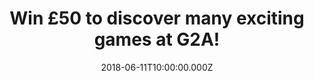 ---
campaign-uuid: "c-98b8e5c7-7516-4788-8f48-1d65a38a1350"
type: "Competition"
category: "Entertainment"
date: "2018-06-11T10:00:00.000Z"
end-date: "2018-07-11T23:59:00.000Z"
disable-form: false
is_promoted: true
has_entry_page: true
title: "Win £50 to discover many exciting games at G2A!"
competition-description: "<p>Calling all gamers out there! We have great news for\
  \ you! We’re giving away a £50 voucher for you to spend at the fastest growing digital\
  \ gaming marketplace in the world: G2A!</p> \r\n<p>Liking what you hear? Click below\
  \ to get involved!</p>"
hero-header: "Win £50 to discover many exciting games at G2A!"
terms-confirmation: "N/A"
banner-img: "https://assets.expresslyapp.com/asset-b972241f-1f30-4471-8e71-a252abbf335c.jpg"
logo-left-href: "http://g2a.com"
logo-left-image: "https://assets.expresslyapp.com/asset-2c869b3a-c212-4099-9a95-887e898331e2.jpg"
logo-left-title: "G2A"
bg-image-hero: "https://assets.expresslyapp.com/asset-e9eb477f-b7ef-4e95-8812-2217bc176fee.png"
bg-image-first: "https://assets.expresslyapp.com/asset-55bf271b-e937-4346-b06b-dd66393f8090.jpg"
bg-image-second: "https://assets.expresslyapp.com/asset-05768a75-4217-42ac-b1fa-041a846ffe0b.jpg"
section1-content: "<p>At G2A they want to reinvent the simplicity of global trade.\
  \ That’s why they  have become the fastest growing digital gaming marketplace in\
  \ the world with more than 16 million happy users.</p> \r\n<p>Digital gaming products\
  \ are making G2A the highest site in the gaming industry spreading rapidly across\
  \ the globe!</p>\r\n<p>This go-to marketplace is the best site to buy thousands\
  \ of products at attractive prices!</p>"
section2-content: "<p>Leader of the Region in Financial Services, Best Deal of the\
  \ year 2017, Company of the year, Innovation in Costumer Experience, Innovative\
  \ Cross Cultural Training for Gamers, Cross Cultural Customer Experience,G2A Land\
  \ Oculus Virtual Reality are some of its numerous awards</p>\r\n<p>If you’re looking\
  \ forward to join the G2A community, now thanks to NME AAA you can, because we are\
  \ giving YOU the chance to win £50 to spend at G2A!</p>\r\n<p>Enter the form below\
  \ and you could discover and enjoy tons of games at G2A!</p>"
entry-title: "Win £50 to discover many exciting games at G2A!"
entry-content: "<p>Enter the draw to win a £50 to discover many exciting games at\
  \ G2A and enjoy your favourite games by completing the form below before 23.59pm\
  \ on 11/07/2018.</p>"
has-winner: false
prize-description: "£50 gift card at G2A."
special-conditions: "Multiple entries are allowed up to one every day."
---